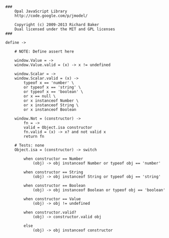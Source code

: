 	###
		Opal JavaScript Library
		http://code.google.com/p/jmodel/

		Copyright (c) 2009-2013 Richard Baker
		Dual licensed under the MIT and GPL licenses
	###
	
	define ->
	
		# NOTE: Define assert here
	
		window.Value = ->
		window.Value.valid = (x) -> x != undefined
		
		window.Scalar = ->
		window.Scalar.valid = (x) ->
			typeof x == 'number' \
			or typeof x == 'string' \
			or typeof x == 'boolean' \
			or x == null \
			or x instanceof Number \
			or x instanceof String \
			or x instanceof Boolean
		
		window.Not = (constructor) ->
			fn = ->
			valid = Object.isa constructor
			fn.valid = (x) -> x? and not valid x
			return fn
	
		# Tests: none
		Object.isa = (constructor) -> switch
	
			when constructor == Number
				(obj) -> obj instanceof Number or typeof obj == 'number'
		
			when constructor == String
				(obj) -> obj instanceof String or typeof obj == 'string'
		
			when constructor == Boolean
				(obj) -> obj instanceof Boolean or typeof obj == 'boolean'
		
			when constructor == Value
				(obj) -> obj != undefined
		
			when constructor.valid?
				(obj) -> constructor.valid obj
		
			else
				(obj) -> obj instanceof constructor
				
